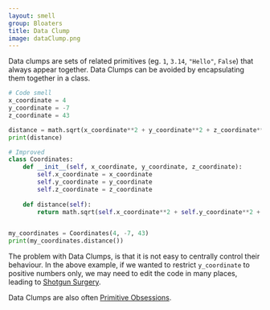 ```yaml
---
layout: smell
group: Bloaters
title: Data Clump
image: dataClump.png
---
```

Data clumps are sets of related primitives (eg. `1`, `3.14`, `"Hello"`, `False`) that always appear together. Data Clumps can be avoided by encapsulating them together in a class.
~~~ python
# Code smell
x_coordinate = 4
y_coordinate = -7
z_coordinate = 43

distance = math.sqrt(x_coordinate**2 + y_coordinate**2 + z_coordinate**2)  # Pythagorean theorem
print(distance)

# Improved
class Coordinates:
    def __init__(self, x_coordinate, y_coordinate, z_coordinate):
        self.x_coordinate = x_coordinate
        self.y_coordinate = y_coordinate
        self.z_coordinate = z_coordinate
    
    def distance(self):
        return math.sqrt(self.x_coordinate**2 + self.y_coordinate**2 + self.z_coordinate**2)  # Pythagorean theorem


my_coordinates = Coordinates(4, -7, 43)
print(my_coordinates.distance())
~~~
The problem with Data Clumps, is that it is not easy to centrally control their behaviour. In the above example, if we wanted to restrict `y_coordinate` to positive numbers only, we may need to edit the code in many places, leading to [Shotgun Surgery](../changePreventers/shotgunSurgery).

Data Clumps are also often [Primitive Obsessions](primitiveObsession).